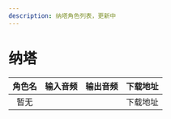 ```yaml
---
description: 纳塔角色列表，更新中
---
```


# 纳塔

| 角色名 | 输入音频 | 输出音频 | 下载地址 |
| :-: | :--: | :--: | :--: |
|  暂无 |      |      | 下载地址 |
